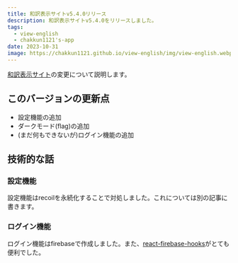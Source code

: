 ```yaml
---
title: 和訳表示サイトv5.4.0リリース
description: 和訳表示サイトv5.4.0をリリースしました。
tags:
  - view-english
  - chakkun1121's-app
date: 2023-10-31
image: https://chakkun1121.github.io/view-english/img/view-english.webp
---
```


[和訳表示サイト](https://chakkun1121.github.io/view-english/app)の変更について説明します。

## このバージョンの更新点

- 設定機能の追加
- ダークモード(flag)の追加
- (まだ何もできないが)ログイン機能の追加

## 技術的な話

### 設定機能

設定機能はrecoilを永続化することで対処しました。これについては別の記事に書きます。

### ログイン機能

ログイン機能はfirebaseで作成しました。また、[react-firebase-hooks](https://github.com/csfrequency/react-firebase-hooks/ )がとても便利でした。
